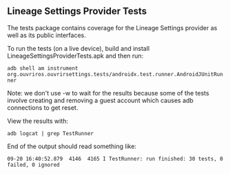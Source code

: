 ## Lineage Settings Provider Tests
The tests package contains coverage for the Lineage Settings provider as well as
its public interfaces.

To run the tests (on a live device), build and install LineageSettingsProviderTests.apk
and then run:

```adb shell am instrument org.ouvriros.ouvrirsettings.tests/androidx.test.runner.AndroidJUnitRunner```

Note: we don't use -w to wait for the results because some of the tests involve creating
and removing a guest account which causes adb connections to get reset.

View the results with:

```adb logcat | grep TestRunner```

End of the output should read something like:

```09-20 16:40:52.879  4146  4165 I TestRunner: run finished: 30 tests, 0 failed, 0 ignored```
